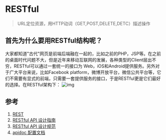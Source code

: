 # RESTful
> URL定位资源，用HTTP动词（GET,POST,DELETE,DETC）描述操作

## 首先为什么要用RESTful结构呢？
大家都知道"古代"网页是前端后端融在一起的，比如之前的PHP，JSP等。在之前的桌面时代问题不大，但是近年来移动互联网的发展，各种类型的Client层出不穷，RESTful可以通过一套统一的接口为 Web，iOS和Android提供服务。另外对于广大平台来说，比如Facebook platform，微博开放平台，微信公共平台等，它们不需要有显式的前端，只需要一套提供服务的接口，于是RESTful更是它们最好的选择。在RESTful架构下：
![img](https://pic4.zhimg.com/50/06ee404783540f0af299042057738a99_hd.jpg)


## 参考
1. [REST](https://www.zhihu.com/question/28557115/answer/48094438)
2. [RESTful API 设计指南](http://www.ruanyifeng.com/blog/2014/05/restful_api.html)
3. [RESTful API 设计规范](https://github.com/godruoyi/restful-api-specification)
4. [apidoc 配置文档](https://apidocjs.com/#param-api-sample-request)